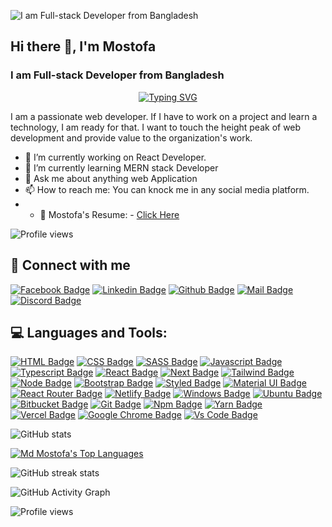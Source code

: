 
![I am Full-stack Developer from Bangladesh](https://media-exp1.licdn.com/dms/image/C4D16AQF2uu2YSL5xjQ/profile-displaybackgroundimage-shrink_350_1400/0/1653893555714?e=1659571200&v=beta&t=kuMptB5oPbH57m8bNY48mmF-2N_HIGpS0IzwSsKciTs)

## Hi there 👋, I'm Mostofa
### I am Full-stack Developer from Bangladesh

<p dir="auto" align="center"><a href="https://git.io/typing-svg" rel="nofollow"><img src="https://camo.githubusercontent.com/31e3180147b374744f3bd732e84d07f3c1ed3d6ecee18e3d2134764e4511716c/68747470733a2f2f726561646d652d747970696e672d7376672e6865726f6b756170702e636f6d3f636f6c6f723d2532333336424346372673697a653d32322663656e7465723d747275652677696474683d353530266c696e65733d48656c6c6f2532432b677579732532432b49276d2b612b4d45524e2b537461636b2b446576656c6f7065723b416e642b49276d2b616c776179732b72656164792b746f2b636f6c6c61626f726174652b776974682b796f75" alt="Typing SVG" data-canonical-src="https://readme-typing-svg.herokuapp.com?color=%2336BCF7&amp;size=22&amp;center=true&amp;width=550&amp;lines=Hello%2C+guys%2C+I'm+a+MERN+Stack+Developer;And+I'm+always+ready+to+collaborate+with+you" style="max-width: 100%;"></a></p>

I am a passionate web developer. If I have to work on a project and learn a technology, I am ready for that. I want to touch the height peak of web development and provide value to the organization's work.



- 🔭 I’m currently working on React Developer. 
- 🌱 I’m currently learning MERN stack Developer 
- 💬 Ask me about anything web Application 
- 📫 How to reach me: You can knock me in any social media platform. 
- - 📃 Mostofa's Resume: - [Click Here](https://drive.google.com/file/d/12YpzcuzDaDCHXq_Juljx3hOj2WLauY35/view)

![Profile views](https://gpvc.arturio.dev/sujon554)  

## 🚀 Connect with me
[![Facebook Badge](https://img.shields.io/badge/Facebook-1877F2?style=for-the-badge&logo=facebook&logoColor=white)](https://www.facebook.com/sujon554/)
[![Linkedin Badge](https://img.shields.io/badge/LinkedIn-0077B5?style=for-the-badge&logo=linkedin&logoColor=white)](https://www.linkedin.com/in/sujon554)
[![Github Badge](https://img.shields.io/badge/GitHub-100000?style=for-the-badge&logo=github&logoColor=white)](https://github.com/sujon554)
[![Mail Badge](https://img.shields.io/badge/Gmail-D14836?style=for-the-badge&logo=gmail&logoColor=white)](mailto:mr.sujon554@gmail.com)
[![Discord Badge](https://img.shields.io/badge/Discord-7289DA?style=for-the-badge&logo=discord&logoColor=white)](https://discordapp.com/users/sujon#0262)





## 💻 Languages and Tools:

[![HTML Badge](https://img.shields.io/badge/HTML5-E34F26?style=for-the-badge&logo=html5&logoColor=white)](https://github.com/sujon554)
[![CSS Badge](https://img.shields.io/badge/CSS3-1572B6?style=for-the-badge&logo=css3&logoColor=white)](https://github.com/sujon554)
[![SASS Badge](https://img.shields.io/badge/Sass-CC6699?style=for-the-badge&logo=sass&logoColor=white)](https://github.com/sujon554)
[![Javascript Badge](https://img.shields.io/badge/JavaScript-F7DF1E?style=for-the-badge&logo=javascript&logoColor=black)](https://github.com/sujon554)
[![Typescript Badge](https://img.shields.io/badge/typeScript-0078D6?style=for-the-badge&logo=typeScript&logoColor=white)](https://github.com/sujon554)
[![React Badge](https://img.shields.io/badge/React-20232A?style=for-the-badge&logo=react&logoColor=61DAFB)](https://github.com/sujon554)
[![Next Badge](https://img.shields.io/badge/NextJS-000?style=for-the-badge&logo=nextjs&logoColor=61DAFB)](https://github.com/sujon554)
[![Tailwind Badge](https://img.shields.io/badge/Tailwind_CSS-38B2AC?style=for-the-badge&logo=tailwind-css&logoColor=white)](https://github.com/sujon554)
[![Node Badge](https://img.shields.io/badge/Node.js-43853D?style=for-the-badge&logo=node.js&logoColor=white)](https://github.com/sujon554)
[![Bootstrap Badge](https://img.shields.io/badge/Bootstrap-563D7C?style=for-the-badge&logo=bootstrap&logoColor=white)](https://github.com/sujon554)
[![Styled Badge](https://img.shields.io/badge/styled--components-DB7093?style=for-the-badge&logo=styled-components&logoColor=white)](https://github.com/sujon554)
[![Material UI Badge](https://img.shields.io/badge/Material--UI-0081CB?style=for-the-badge&logo=material-ui&logoColor=white)](https://github.com/sujon554)
[![React Router Badge](https://img.shields.io/badge/React_Router-CA4245?style=for-the-badge&logo=react-router&logoColor=white)](https://github.com/sujon554)
[![Netlify Badge](https://img.shields.io/badge/Netlify-00C7B7?style=for-the-badge&logo=netlify&logoColor=white)](https://github.com/sujon554)
[![Windows Badge](https://img.shields.io/badge/Windows-0078D6?style=for-the-badge&logo=windows&logoColor=white)](https://github.com/sujon554)
[![Ubuntu Badge](https://img.shields.io/badge/Ubuntu-E95420?style=for-the-badge&logo=ubuntu&logoColor=white)](https://github.com/sujon554)
[![Bitbucket Badge](https://img.shields.io/badge/Bitbucket-330F63?style=for-the-badge&logo=bitbucket&logoColor=white)](https://github.com/sujon554)
[![Git Badge](https://img.shields.io/badge/git-f34f29?style=for-the-badge&logo=git&logoColor=white)](https://github.com/sujon554)
[![Npm Badge](https://img.shields.io/badge/npm-d7141a?style=for-the-badge&logo=npm&logoColor=white)](https://github.com/sujon554)
[![Yarn Badge](https://img.shields.io/badge/yarn-0078D6?style=for-the-badge&logo=yarn&logoColor=white)](https://github.com/sujon554)
[![Vercel Badge](https://img.shields.io/badge/vercel-000?style=for-the-badge&logo=vercel&logoColor=white)](https://github.com/sujon554)
[![Google Chrome Badge](https://img.shields.io/badge/google_chrome-556532?style=for-the-badge&logo=googlechrome&logoColor=white)](https://github.com/sujon554)
[![Vs Code Badge](https://img.shields.io/badge/Visual_Studio_Code-0078D6?style=for-the-badge&logo=visualstudiocode&logoColor=white)](https://github.com/sujon554)


![GitHub stats](https://github-readme-stats.vercel.app/api?username=sujon554&show_icons=true&theme=radical)

<a href="https://github.com/sujon554/github-readme-stats"><img alt="Md Mostofa's Top Languages" src="https://github-readme-stats.vercel.app/api/top-langs/?username=sujon554&langs_count=8&count_private=true&layout=compact&theme=react&hide_border=true&bg_color=0D1117" /></a>



<!-- [![Top Langs](https://github-readme-stats.vercel.app/api/top-langs/?username=sujon554)](https://github.com/anuraghazra/github-readme-stats) -->


![GitHub streak stats](https://github-readme-streak-stats.herokuapp.com/?user=sujon554)  

![GitHub Activity Graph](https://activity-graph.herokuapp.com/graph?username=sujon554)  



![Profile views](https://gpvc.arturio.dev/sujon554)  
